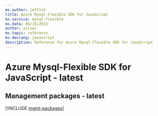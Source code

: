 ```yaml
---
ms.author: jeffish
title: Azure Mysql-Flexible SDK for JavaScript
ms.service: mysql-flexible
ms.data: 08/16/2022
author: xirzec
ms.topic: reference
ms.devlang: javascript
description: Reference for Azure Mysql-Flexible SDK for JavaScript
---
```

# Azure Mysql-Flexible SDK for JavaScript - latest

## Management packages - latest
[!INCLUDE [mgmt-packages](mysql-flexible-mgmt-index.md)]